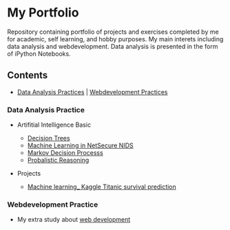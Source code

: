 # My Portfolio
Repository containing portfolio of projects and exercises completed by me for academic, self learning, and hobby purposes. My main interets including data analysis and webdevelopment. Data analysis is presented in the form of iPython Notebooks.

## Contents
  - [Data Analysis Practices](#Data-Analysis-Practice) | [Webdevelopment Practices](#Webdevelopment-Practice)
  

### Data Analysis Practice
- Artifitial Intelligence Basic
 
  - [Decision Trees](https://github.com/icylove12/Liping_Portfolio/blob/main/Decision%20Trees/Decision_Trees.ipynb)
  - [Machine Learning in NetSecure NIDS](https://github.com/icylove12/Liping_Portfolio/blob/main/The%20NetSecure%20NIDS/assignment.ipynb)
  - [Markov Decision Processs](https://github.com/icylove12/Liping_Portfolio/blob/main/Markov%20Decision%20Processes.ipynb)
  - [Probalistic Reasoning](https://github.com/icylove12/Liping_Portfolio/blob/main/probabilistic%20reasoning.ipynb)

- Projects

  - [Machine learning_ Kaggle Titanic survival prediction](https://github.com/icylove12/Liping_Portfolio/blob/main/Titanic%20Survival%20Prediction.ipynb)
### Webdevelopment Practice
   - My extra study about [web development](https://github.com/icylove12/complete-javascript-course-master)
   

